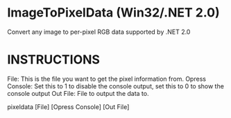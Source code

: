 ImageToPixelData (Win32/.NET 2.0)
================

Convert any image to per-pixel RGB data supported by .NET 2.0 

INSTRUCTIONS
================
File: This is the file you want to get the pixel information from.
Opress Console: Set this to 1 to disable the console output, set this to 0 to show the console output
Out File: File to output the data to.

pixeldata [File] [Opress Console] [Out File]
